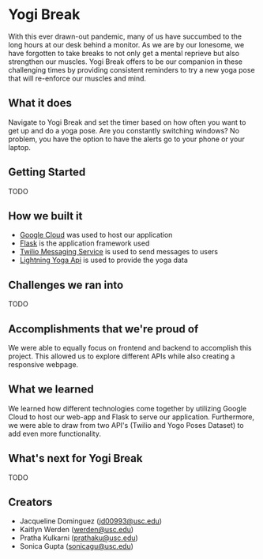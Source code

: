# Yogi Break
With this ever drawn-out pandemic, many of us have succumbed to the long hours at our desk behind a monitor. As we are by our lonesome, we have forgotten to take breaks to not only get a mental reprieve but also strengthen our muscles. Yogi Break offers to be our companion in these challenging times by providing consistent reminders to try a new yoga pose that will re-enforce our muscles and mind. 
  
## What it does
Navigate to Yogi Break and set the timer based on how often you want to get up and do a yoga pose. Are you constantly switching windows? No problem, you have the option to have the alerts go to your phone or your laptop. 
  
## Getting Started 
TODO

## How we built it 
- [Google Cloud](https://cloud.google.com/) was used to host our application
- [Flask](https://flask.palletsprojects.com/en/2.0.x/) is the application framework used
- [Twilio Messaging Service](https://console.twilio.com/?frameUrl=%2Fconsole%3Fx-target-region%3Dus1) is used to send messages to users 
- [Lightning Yoga Api](https://lightning-yoga-api.herokuapp.com/) is used to provide the yoga data 

## Challenges we ran into
TODO

## Accomplishments that we're proud of
We were able to equally focus on frontend and backend to accomplish this project. This allowed us to explore different APIs while also creating a responsive webpage.

## What we learned
We learned how different technologies come together by utilizing Google Cloud to host our web-app and Flask to serve our application. Furthermore, we were able to draw from two API's (Twilio and Yogo Poses Dataset) to add even more functionality. 

## What's next for Yogi Break
TODO

## Creators
- Jacqueline Dominguez (jd00993@usc.edu)
- Kaitlyn Werden (werden@usc.edu)
- Pratha Kulkarni (prathaku@usc.edu)
- Sonica Gupta (sonicagu@usc.edu)
